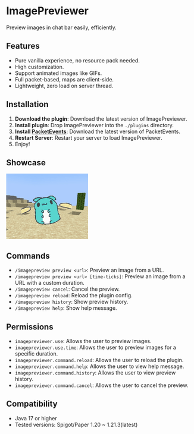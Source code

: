 # ImagePreviewer
Preview images in chat bar easily, efficiently.

## Features
- Pure vanilla experience, no resource pack needed.
- High customization.
- Support animated images like GIFs.
- Full packet-based, maps are client-side.
- Lightweight, zero load on server thread.

## Installation

1. **Download the plugin**: Download the latest version of ImagePreviewer.
2. **Install plugin**: Drop ImagePreviewer into the `./plugins` directory.
3. **Install [PacketEvents](https://github.com/retrooper/packetevents)**: Download the latest version of PacketEvents.
4. **Restart Server**: Restart your server to load ImagePreviewer.
5. Enjoy!

## Showcase

![image](./image/showcase_1.gif)

## Commands

- `/imagepreview preview <url>`: Preview an image from a URL.
- `/imagepreview preview <url> [time-ticks]`: Preview an image from a URL with a custom duration.
- `/imagepreview cancel`: Cancel the preview.
- `/imagepreview reload`: Reload the plugin config.
- `/imagepreview history`: Show preview history.
- `/imagepreview help`: Show help message.

## Permissions

- `imagepreviewer.use`: Allows the user to preview images.
- `imagepreviewer.use.time`: Allows the user to preview images for a specific duration.
- `imagepreviewer.command.reload`: Allows the user to reload the plugin.
- `imagepreviewer.command.help`: Allows the user to view help message.
- `imagepreviewer.command.history`: Allows the user to view preview history.
- `imagepreviewer.command.cancel`: Allows the user to cancel the preview.

## Compatibility

- Java 17 or higher
- Tested versions: Spigot/Paper 1.20 ~ 1.21.3(latest)

